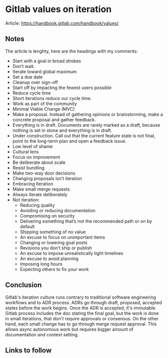 # Gitlab values on iteration

Article: <https://handbook.gitlab.com/handbook/values/>

## Notes

The article is lenghty, here are the headings with my comments:

- Start with a goal in broad strokes
- Don’t wait.
- Iterate toward global maximum
- Set a due date
- Cleanup over sign-off
- Start off by impacting the fewest users possible
- Reduce cycle time
- Short iterations reduce our cycle time.
- Work as part of the community
- Minimal Viable Change (MVC)
- Make a proposal. Instead of gathering opinions or brainstorming, make a concrete proposal and gather feedback.
- Everything is in draft. Documents are rarely marked as a draft, because nothing is set in stone and everything is in draft.
- Under construction. Call out that the current feature state is not final, point to the long-term plan and open a feedback issue.
- Low level of shame
- Cultural lens
- Focus on improvement
- Be deliberate about scale
- Resist bundling
- Make two-way door decisions
- Changing proposals isn’t iteration
- Embracing Iteration
- Make small merge requests
- Always iterate deliberately 
- Not iteration:
  - Reducing quality
  - Avoiding or reducing documentation
  - Compromising on security
  - Delivering something that’s not the recommended path or on by default
  - Shipping something of no value
  - An excuse to focus on unimportant items
  - Changing or lowering goal posts
  - Revisions you don’t ship or publish
  - An excuse to impose unrealistically tight timelines
  - An excuse to avoid planning
  - Imposing long hours
  - Expecting others to fix your work


## Conclusion

Gitlab's iteration culture runs contrary to traditional software engineering workflows and to ADR process.
ADRs go through draft, proposed, accepted states before the work begins. Once the ADR is accepted, it's immutable.
Gitlab process includes the doc stating the final goal, but the work is done in small iterations,
that don't require approvals or consensus.
On the other hand, each small change has to go through merge request approval.
This allows async autonomous work but requires bigger amount of documentation and context setting.

## Links to follow

